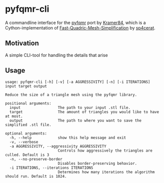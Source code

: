 # pyfqmr-cli

A commandline interface for the [pyfqmr](https://github.com/Kramer84/pyfqmr-Fast-Quadric-Mesh-Reduction) port by [Kramer84](https://github.com/Kramer84), which is a Cython-implementation of [Fast-Quadric-Mesh-Simplification](https://github.com/sp4cerat/Fast-Quadric-Mesh-Simplification) by [sp4cerat](https://github.com/sp4cerat).

## Motivation

A simple CLI-tool for handling the details that arise 

## Usage

```
usage: pyfqmr-cli [-h] [-v] [-a AGGRESSIVITY] [-n] [-i ITERATIONS] input target output

Reduce the size of a triangle mesh using the pyfqmr library.

positional arguments:
  input                 The path to your input .stl file.
  target                The amount of triangles you would like to have at most.
  output                The path to where you want to save the simplified .stl file.

optional arguments:
  -h, --help            show this help message and exit
  -v, --verbose
  -a AGGRESSIVITY, --aggressivity AGGRESSIVITY
                        Controls how aggressively the triangles are culled. Default is 3
  -n, --no-preserve-border
                        Disables border-preserving behavior.
  -i ITERATIONS, --iterations ITERATIONS
                        Determines how many iterations the algorithm should run. Default is 1024.  
```

